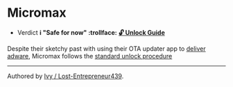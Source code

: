 # Micromax

* Verdict **ℹ️ "Safe for now" :trollface:**
[**🔓️ Unlock Guide**](/misc/generic-unlock.md)

Despite their sketchy past with using their OTA updater app to [deliver adware][Micromax adware], Micromax follows the [standard unlock procedure](/misc/generic-unlock.md)

***
Authored by [Ivy / Lost-Entrepreneur439](https://github.com/Lost-Entrepreneur439).<br/>

[Micromax adware]:https://www.reddit.com/r/india/comments/2s4aak/micromax_is_highjacking_my_phone_installing_apps/
